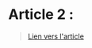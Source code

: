 # Article 2 : 

> [Lien vers l'article](2_NN_Mushroom_Images_Identification_Using_Orde_1_Statis.pdf)
